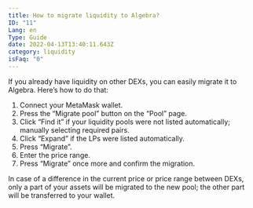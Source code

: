 ```yaml
---
title: How to migrate liquidity to Algebra?
ID: "11"
Lang: en
Type: Guide
date: 2022-04-13T13:40:11.643Z
category: liquidity
isFaq: "0"
---
```

If you already have liquidity on other DEXs, you can easily migrate it to Algebra. Here’s how to do that:

1. Connect your MetaMask wallet.
2. Press the “Migrate pool” button on the “Pool” page.
3. Click “Find it” if your liquidity pools were not listed automatically; manually selecting required pairs.
4. Click “Expand” if the LPs were listed automatically.
5. Press “Migrate”.
6. Enter the price range.
7. Press “Migrate” once more and confirm the migration.

In case of a difference in the current price or price range between DEXs, only a part of your assets will be migrated to the new pool; the other part will be transferred to your wallet.